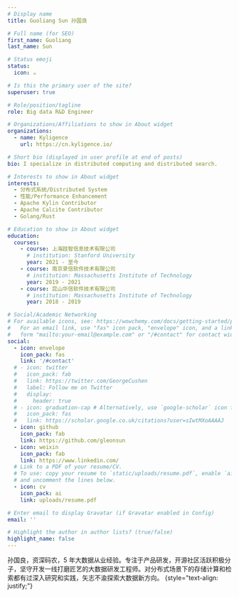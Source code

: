 ```yaml
---
# Display name
title: Guoliang Sun 孙国良

# Full name (for SEO)
first_name: Guoliang
last_name: Sun

# Status emoji
status:
  icon: ☕️

# Is this the primary user of the site?
superuser: true

# Role/position/tagline
role: Big data R&D Engineer

# Organizations/Affiliations to show in About widget
organizations:
  - name: Kyligence
    url: https://cn.kyligence.io/

# Short bio (displayed in user profile at end of posts)
bio: I specialize in distributed computing and distributed search.

# Interests to show in About widget
interests:
  - 分布式系统/Distributed System
  - 性能/Performance Enhancement
  - Apache Kylin Contributor
  - Apache Calcite Contributor
  - Golang/Rust

# Education to show in About widget
education:
  courses:
    - course: 上海跬智信息技术有限公司
      # institution: Stanford University
      year: 2021 - 至今
    - course: 南京录信软件技术有限公司
      # institution: Massachusetts Institute of Technology
      year: 2019 - 2021
    - course: 昆山华信软件技术有限公司
      # institution: Massachusetts Institute of Technology
      year: 2018 - 2019

# Social/Academic Networking
# For available icons, see: https://wowchemy.com/docs/getting-started/page-builder/#icons
#   For an email link, use "fas" icon pack, "envelope" icon, and a link in the
#   form "mailto:your-email@example.com" or "/#contact" for contact widget.
social:
  - icon: envelope
    icon_pack: fas
    link: '/#contact'
  # - icon: twitter
  #   icon_pack: fab
  #   link: https://twitter.com/GeorgeCushen
  #   label: Follow me on Twitter
  #   display:
  #     header: true
  # - icon: graduation-cap # Alternatively, use `google-scholar` icon from `ai` icon pack
  #   icon_pack: fas
  #   link: https://scholar.google.co.uk/citations?user=sIwtMXoAAAAJ
  - icon: github
    icon_pack: fab
    link: https://github.com/gleonsun
  - icon: weixin
    icon_pack: fab
    link: https://www.linkedin.com/
  # Link to a PDF of your resume/CV.
  # To use: copy your resume to `static/uploads/resume.pdf`, enable `ai` icons in `params.yaml`,
  # and uncomment the lines below.
  - icon: cv
    icon_pack: ai
    link: uploads/resume.pdf

# Enter email to display Gravatar (if Gravatar enabled in Config)
email: ''

# Highlight the author in author lists? (true/false)
highlight_name: false
---
```


孙国良，资深码农，5 年大数据从业经验。专注于产品研发，开源社区活跃积极分子，坚守开发一线打磨匠艺的大数据研发工程师。对分布式场景下的存储计算和检索都有过深入研究和实践，矢志不渝探索大数据新方向。
{style="text-align: justify;"}
